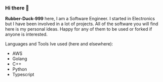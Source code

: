 ### Hi there 👋

**Rubber-Duck-999** here, I am a Software Engineer. I started in Electronics but I have been involved in a lot of projects. All of the software you will find here is my personal ideas. Happy for any of them to be used or forked if anyone is interested.

Languages and Tools Ive used (here and elsewhere):

- AWS
- Golang
- C++
- Python
- Typescript
